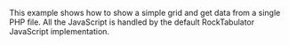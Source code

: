 This example shows how to show a simple grid and get data from a single PHP file. All the JavaScript is handled by the default RockTabulator JavaScript implementation.